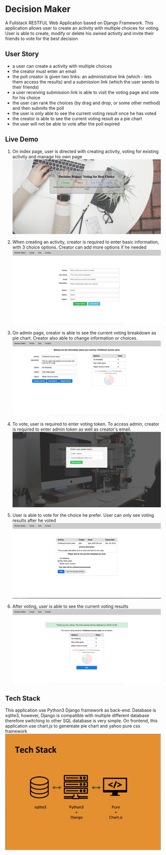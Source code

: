 # Decision Maker
A Fullstack RESTFUL Web Application based on Django Framework. This application allows user to create an activity with multiple choices for voting. User is able to create, modify or delete his owned activity and invite their friends to vote for the best decision

## User Story
- a user can create a activity with multiple choices
- the creator must enter an email
- the poll creator is given two links: an administrative link (which - lets them access the results) and a submission link (which the user sends to their friends)
- a user receiving submission link is able to visit the voting page and vote for his choice
- the user can rank the choices (by drag and drop, or some other method) and then submits the poll
- the user is only able to see the current voting result once he has voted
- the creator is able to see the current voting result as a pie chart
- the user will not be able to vote after the poll expired

## Live Demo
1. On index page, user is directed with creating activity, voting for existing activity and manage his own page <br/>
![1](./docs/index.png)

2. When creating an activity, creator is required to enter basic information, with 3 choice options. Creator can add more options if he needed <br/>
![2](./docs/create_poll.png)

3. On admin page, creator is able to see the current voting breakdown as pie chart. Creator also able to change information or choices. <br/>
![3](./docs/update_admin.png)

4. To vote, user is required to enter voting token. To access admin, creator is required to enter admin token as well as creator's email. <br/>
![4](./docs/enter_token.png)

5. User is able to vote for the choice he prefer. User can only see voting results after he voted
![5](./docs/vote_choice.png) <br/>

6. After voting, user is able to see the current voting results <br/>
![6](./docs/success_vote.png)

## Tech Stack
This application use Python3 Django framework as back-end. Database is sqlite3, however, Django is compatible with multiple different database therefore switching to other SQL database is very simple. On frontend, this application use chart.js to genereate pie chart and yahoo pure css framework <br/>
![7](./docs/stack.png)


